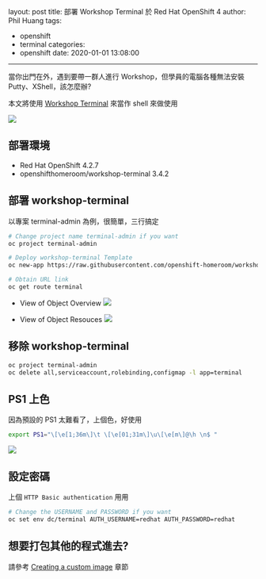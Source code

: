layout: post
title: 部署 Workshop Terminal 於 Red Hat OpenShift 4
author: Phil Huang
tags:
  - openshift
  - terminal
categories:
  - openshift
date: 2020-01-01 13:08:00
---
當你出門在外，遇到要帶一群人進行 Workshop，但學員的電腦各種無法安裝 Putty、XShell，該怎麼辦? 

本文將使用 [Workshop Terminal][2] 來當作 shell 來做使用

![](/images/terminal-quay.png)

<!--more-->

## 部署環境
- Red Hat OpenShift 4.2.7
- openshifthomeroom/workshop-terminal 3.4.2


## 部署 workshop-terminal

以專案 terminal-admin 為例，很簡單，三行搞定

```bash
# Change project name terminal-admin if you want 
oc project terminal-admin

# Deploy workshop-terminal Template
oc new-app https://raw.githubusercontent.com/openshift-homeroom/workshop-terminal/master/templates/production.json

# Obtain URL link
oc get route terminal
```

- View of Object Overview
![](/images/terminal-overview.png)

- View of Object Resouces
![](/images/terminal-resources.png)


## 移除 workshop-terminal
```bash
oc project terminal-admin
oc delete all,serviceaccount,rolebinding,configmap -l app=terminal
```

## PS1 上色

因為預設的 PS1 太難看了，上個色，好使用

```bash
export PS1="\[\e[1;36m\]\t \[\e[01;31m\]\u\[\e[m\]@\h \n$ "
```

![](/images/terminal-environment.png)

## 設定密碼

上個 `HTTP Basic authentication` 用用

```bash
# Change the USERNAME and PASSWORD if you want
oc set env dc/terminal AUTH_USERNAME=redhat AUTH_PASSWORD=redhat
```

## 想要打包其他的程式進去?

請參考 [Creating a custom image][3] 章節


[1]: https://github.com/openshift-homeroom/workshop-terminal
[2]: https://quay.io/repository/openshifthomeroom/workshop-terminal?tag=master&tab=tags
[3]: https://github.com/openshift-homeroom/workshop-terminal#creating-a-custom-image